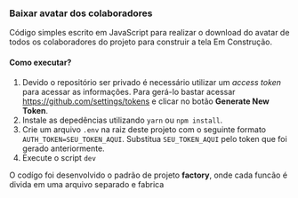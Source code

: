 ### Baixar avatar dos colaboradores

Código simples escrito em JavaScript para realizar o download do avatar de todos os colaboradores do projeto para construir a tela Em Construção.

#### Como executar?
1. Devido o repositório ser privado é necessário utilizar um *access token* para acessar as informações. Para gerá-lo bastar acessar https://github.com/settings/tokens e clicar no botão **Generate New Token**. 
2. Instale as depedências utilizando `yarn` ou `npm install`.
3. Crie um arquivo `.env` na raiz deste projeto com o seguinte formato  `AUTH_TOKEN=SEU_TOKEN_AQUI`. Substitua `SEU_TOKEN_AQUI` pelo token que foi gerado anteriormente. 
4. Execute o script `dev`

O codígo foi desenvolvido o padrão de projeto **factory**, onde cada funcão é divida em uma arquivo separado e fabrica 